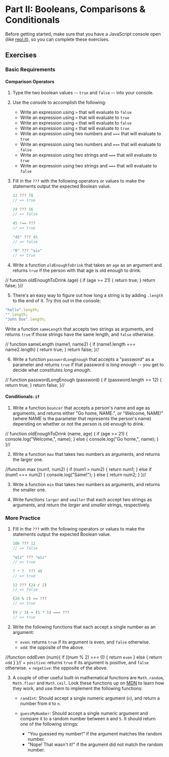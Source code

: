# Part II: Booleans, Comparisons & Conditionals

Before getting started, make sure that you have a JavaScript console open (like <a href="http://www.repl.it/languages/javascript" target="_blank">repl.it</a>), so you can complete these exercises.

## Exercises

### Basic Requirements

#### Comparison Operators

1. Type the two boolean values -- `true` and `false` -- into your console.

2. Use the console to accomplish the following:

    + Write an expression using `>` that will evaluate to `false`
    + Write an expression using `>` that will evaluate to `true`
    + Write an expression using `<` that will evaluate to `false`
    + Write an expression using `<` that will evaluate to `true`
    + Write an expression using two numbers and `===` that will evaluate to `true`
    + Write an expression using two numbers and `===` that will evaluate to `false`
    + Write an expression using two strings and `===` that will evaluate to `true`
    + Write an expression using two strings and `===` that will evaluate to `false`

3. Fill in the `???` with the following operators or values to make the statements
   output the expected Boolean value.

   ```js
   12 ??? 78
   // => true

   24 ??? 16
   // => false

   45 !== ???
   // => true

   "45" ??? 45
   // => false

   "6" ??? "six"
   // => true
   ```

4. Write a function `oldEnoughToDrink` that takes an `age` as an argument and
   returns `true` if the person with that age is old enough to drink.
   
//  function oldEnoughToDrink (age) {
        if (age >= 21) {
        return true;
        }
        return false;
    }//

5. There's an easy way to figure out how long a string is by adding `.length` to
   the end of it. Try this out in the console:

  ```js
  "hello".length;
  "".length;
  "John Doe".length;
  ```

  Write a function `sameLength` that accepts two strings as arguments, and
  returns `true` if those strings have the same length, and `false` otherwise.
  
  // function sameLength (name1, name2) {
  if (name1.length === name2.length) {
  return true;
}
  return false;
}//

6. Write a function `passwordLongEnough` that accepts a "password" as a
   parameter and returns `true` if that password is *long enough* -- you get to
   decide what constitutes *long enough*.
   
// function passwordLongEnough (password) {
  if (password.length >= 12) {
  return true;
}
  return false;
}//

#### Conditionals: `if`

1. Write a function `bouncer` that accepts a person's name and age as arguments,
   and returns either "Go home, NAME.", or "Welcome, NAME!" (where NAME is the
   parameter that represents the person's name) depending on whether or not the
   person is old enough to drink.
   
// function oldEnoughToDrink (name, age) {
  if (age >= 21) {
    console.log("Welcome,", name);
} else {
  console.log("Go home,", name);
}
}//

2. Write a function `max` that takes two numbers as arguments, and returns the
   larger one.
   
//function max (num1, num2) {
  if (num1 > num2) {
    return num1;
  } else if (num1 === num2) {
    console.log("Same!");
  } else {
    return num2;
  }
}//

3. Write a function `min` that takes two numbers as arguments, and returns the
   smaller one.

4. Write functions `larger` and `smaller` that each accept two strings as
   arguments, and return the *larger* and *smaller* strings, respectively.

### More Practice

1. Fill in the `???` with the following operators or values to make the statements
   output the expected Boolean value.

   ```js
   106 ??? 12
   // => false

   "wiz" ??? "wiz"
   // => true

   7 * 7  ??? 49
   // => true

   12 ??? (24 / 2)
   // => false

   (20 % 2) <= ???
   // => true

   (9 / 3) + (5 * 5) === ???
   // => true
   ```

2. Write the following functions that each accept a single number as an
   argument:

    + `even`: returns `true` if its argument is even, and `false` otherwise.
    + `odd`: the opposite of the above.
    
 //function oddEven (num){
  if ((num % 2) === 0) {
    return `even`
  } else {
    return `odd`
  }
}//
    + `positive`: returns `true` if its argument is positive, and `false` otherwise.
    + `negative`: the opposite of the above.

3. A couple of other useful built-in mathematical functions are `Math.random`,
   `Math.floor` and `Math.ceil`. Look these functions up on
   [MDN](https://developer.mozilla.org/en-US/docs/Web/JavaScript/Reference/Global_Objects/Math)
   to learn how they work, and use them to implement the following functions:

   + `randInt`: Should accept a single numeric argument (`n`), and return a
     number from `0` to `n`.
   + `guessMyNumber`: Should accept a single numeric argument and compare it to
     a random number between `0` and `5`. It should return one of the following
     strings:

     - "You guessed my number!" if the argument matches the random number.
     - "Nope! That wasn't it!" if the argument did not match the random number.
